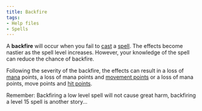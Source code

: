 ```yaml
---
title: Backfire
tags:
- Help files
- Spells
---
```


A **backfire** will occur when you fail to [cast](cast "wikilink") a
[spell](spell "wikilink"). The effects become nastier as the spell level
increases. However, your knowledge of the spell can reduce the chance of
backfire.

Following the severity of the backfire, the effects can result in a loss
of [mana](mana "wikilink") points, a loss of mana points and [movement
points](movement_points "wikilink") or a loss of mana points, move
points and [hit points](hit_points "wikilink").

Remember: Backfiring a low level spell will not cause great harm,
backfiring a level 15 spell is another story...
